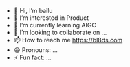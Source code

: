 - 👋 Hi, I’m bailu
- 👀 I’m interested in Product
- 🌱 I’m currently learning AIGC
- 💞️ I’m looking to collaborate on ...
- 📫 How to reach me https://bl8ds.com
- 😄 Pronouns: ...
- ⚡ Fun fact: ...

<!---
bl8ds/bl8ds is a ✨ special ✨ repository because its `README.md` (this file) appears on your GitHub profile.
You can click the Preview link to take a look at your changes.
--->
